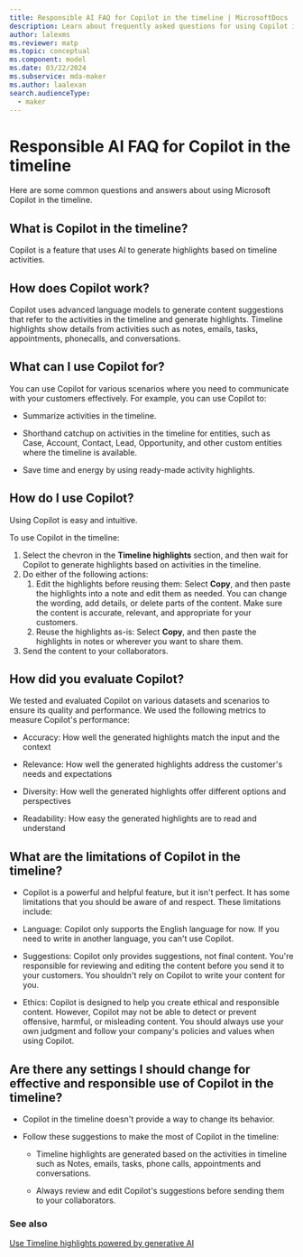 ```yaml
---
title: Responsible AI FAQ for Copilot in the timeline | MicrosoftDocs
description: Learn about frequently asked questions for using Copilot in the timeline control within a model-driven app
author: lalexms
ms.reviewer: matp
ms.topic: conceptual
ms.component: model
ms.date: 03/22/2024
ms.subservice: mda-maker
ms.author: laalexan
search.audienceType: 
  - maker
---
```


# Responsible AI FAQ for Copilot in the timeline

Here are some common questions and answers about using Microsoft Copilot in the timeline. 

## What is Copilot in the timeline? 

Copilot is a feature that uses AI to generate highlights based on timeline activities. 

## How does Copilot work? 

Copilot uses advanced language models to generate content suggestions that refer to the activities in the timeline and generate highlights. Timeline highlights show details from activities such as notes, emails, tasks, appointments, phonecalls, and conversations. 

## What can I use Copilot for? 

You can use Copilot for various scenarios where you need to communicate with your customers effectively. For example, you can use Copilot to: 

- Summarize activities in the timeline. 

- Shorthand catchup on activities in the timeline for entities, such as Case, Account, Contact, Lead, Opportunity, and other custom entities where the timeline is available. 

- Save time and energy by using ready-made activity highlights. 

## How do I use Copilot? 

Using Copilot is easy and intuitive. 

To use Copilot in the timeline: 

1. Select the chevron in the **Timeline highlights** section, and then wait for Copilot to generate highlights based on activities in the timeline.
1. Do either of the following actions:
   1. Edit the highlights before reusing them: Select **Copy**, and then paste the highlights into a note and edit them as needed. You can change the wording, add details, or delete parts of the content. Make sure the content is accurate, relevant, and appropriate for your customers.
   2. Reuse the highlights as-is: Select **Copy**, and then paste the highlights in notes or wherever you want to share them.
1. Send the content to your collaborators.

## How did you evaluate Copilot? 

We tested and evaluated Copilot on various datasets and scenarios to ensure its quality and performance. We used the following metrics to measure Copilot's performance: 

- Accuracy: How well the generated highlights match the input and the context 

- Relevance: How well the generated highlights address the customer's needs and expectations 

- Diversity: How well the generated highlights offer different options and perspectives 

- Readability: How easy the generated highlights are to read and understand 

## What are the limitations of Copilot in the timeline? 

- Copilot is a powerful and helpful feature, but it isn't perfect. It has some limitations that you should be aware of and respect. These limitations include: 

- Language: Copilot only supports the English language for now. If you need to write in another language, you can't use Copilot. 

- Suggestions: Copilot only provides suggestions, not final content. You're responsible for reviewing and editing the content before you send it to your customers. You shouldn't rely on Copilot to write your content for you. 

- Ethics: Copilot is designed to help you create ethical and responsible content. However, Copilot may not be able to detect or prevent offensive, harmful, or misleading content. You should always use your own judgment and follow your company's policies and values when using Copilot. 

## Are there any settings I should change for effective and responsible use of Copilot in the timeline? 

- Copilot in the timeline doesn't provide a way to change its behavior. 

- Follow these suggestions to make the most of Copilot in the timeline: 

  - Timeline highlights are generated based on the activities in timeline such as Notes, emails, tasks, phone calls, appointments and conversations. 

  - Always review and edit Copilot's suggestions before sending them to your collaborators. 

### See also 

[Use Timeline highlights powered by generative AI](../../user/add-activities.md#use-timeline-highlights-powered-by-generative-ai)
